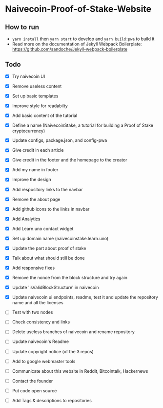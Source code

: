 # Naivecoin-Proof-of-Stake-Website

## How to run
* `yarn install` then `yarn start` to develop and `yarn build:pwa` to build it 
* Read more on the documentation of Jekyll Webpack Boilerplate: https://github.com/sandoche/Jekyll-webpack-boilerplate

## Todo
- [x] Try naivecoin UI
- [x] Remove useless content
- [x] Set up basic templates
- [x] Improve style for readabilty
- [x] Add basic content of the tutorial
- [x] Define a name (NaivecoinStake, a tutorial for building a Proof of Stake cryptocurrency)
- [x] Update configs, package.json, and config-pwa
- [x] Give credit in each article
- [x] Give credit in the footer and the homepage to the creator
- [x] Add my name in footer
- [x] Improve the design
- [x] Add respository links to the navbar
- [x] Remove the about page
- [x] Add github icons to the links in navbar
- [x] Add Analytics
- [x] Add Learn.uno contact widget
- [x] Set up domain name (naivecoinstake.learn.uno)
- [x] Update the part about proof of stake
- [x] Talk about what should still be done
- [x] Add responsive fixes
- [x] Remove the nonce from the block structure and try again
- [x] Update 'isValidBlockStructure' in naivecoin
- [x] Update naivecoin ui endpoints, readme, test it and update the repository name and all the licenses

- [ ] Test with two nodes

- [ ] Check consistency and links
- [ ] Delete useless branches of naivecoin and rename repository
- [ ] Update naivecoin's Readme
- [ ] Update copyright notice (of the 3 repos)

- [ ] Add to google webmaster tools

- [ ] Communicate about this website in Reddit, Bitcointalk, Hackernews
- [ ] Contact the founder
- [ ] Put code open source
- [ ] Add Tags & descriptions to repositories
